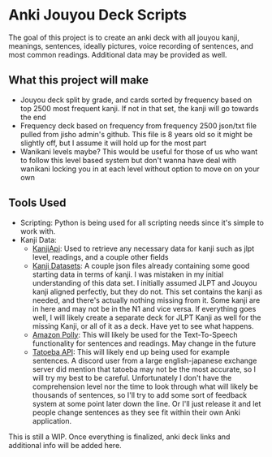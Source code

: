 # Anki Jouyou Deck Scripts
The goal of this project is to create an anki deck with all jouyou kanji, meanings, sentences, ideally pictures, voice recording of sentences, and most common readings. Additional data may be provided as well.

## What this project will make
- Jouyou deck split by grade, and cards sorted by frequency based on top 2500 most frequent kanji. If not in that set, the kanji will go towards the end
- Frequency deck based on frequency from frequency 2500 json/txt file pulled from jisho admin's github. This file is 8 years old so it might be slightly off, but I assume it will hold up for the most part
- Wanikani levels maybe? This would be useful for those of us who want to follow this level based system but don't wanna have deal with wanikani locking you in at each level without option to move on on your own

## Tools Used
- Scripting: Python is being used for all scripting needs since it's simple to work with.
- Kanji Data:
  - [KanjiApi](https://kanjiapi.dev/): Used to retrieve any necessary data for kanji such as jlpt level, readings, and a couple other fields
  - [Kanji Datasets](https://github.com/davidluzgouveia/kanji-data): A couple json files already containing some good starting data in terms of kanji. I was mistaken in my initial understanding of this data set. I initially assumed JLPT and Jouyou kanji aligned perfectly, but they do not. This set contains the kanji as needed, and there's actually nothing missing from it. Some kanji are in here and may not be in the N1 and vice versa. If everything goes well, I will likely create a separate deck for JLPT Kanji as well for the missing Kanji, or all of it as a deck. Have yet to see what happens.
  - [Amazon Polly](https://aws.amazon.com/polly/): This will likely be used for the Text-To-Speech functionality for sentences and readings. May change in the future
  - [Tatoeba API](https://en.wiki.tatoeba.org/articles/show/api#api): This will likely end up being used for example sentences. A discord user from a large english-japanese exchange server did mention that tatoeba may not be the most accurate, so I will try my best to be careful. Unfortunately I don't have the comprehension level nor the time to look through what will likely be thousands of sentences, so I'll try to add some sort of feedback system at some point later down the line. Or I'll just release it and let people change sentences as they see fit within their own Anki application.

This is still a WIP. Once everything is finalized, anki deck links and additional info will be added here.
